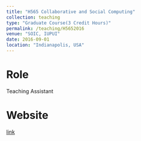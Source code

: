 ```yaml
---
title: "H565 Collaborative and Social Computing"
collection: teaching
type: "Graduate Course(3 Credit Hours)"
permalink: /teaching/H5652016
venue: "SOIC, IUPUI"
date: 2016-09-01
location: "Indianapolis, USA"
---
```


Role
======
Teaching Assistant

Website
======
[link](https://soic.iupui.edu/courses/info-h565/)
